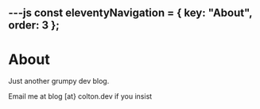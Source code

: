 ---js
const eleventyNavigation = {
	key: "About",
	order: 3
};
---
# About

Just another grumpy dev blog.

Email me at blog [at} colton.dev if you insist
